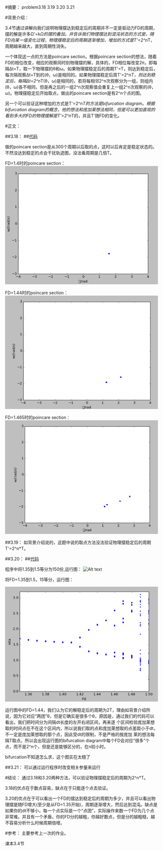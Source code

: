 #摘要：
problem3.18 3.19 3.20 3.21

#背景介绍：

3.4节通过讲解向我们说明物理摆达到稳定后的周期并不一定是驱动力FD的周期，摆的解是许多Ω'=k*Ω的摆的叠加。并告诉我们物理摆达到混沌状态的方式是，随FD向某一值变化过程，物理摆稳定后的周期逐渐增加，增加的方式是T'=2^n*T，周期越来越大，直到周期性消失。

一个体现这一点的方法是poincare section。根据poincare section的想法，随着FD的相位改变，相应的观察同时刻物理摆的解，具体的，FD相位每改变2π，即每隔Δt=T，取一下物理摆的θ和ω。如果物理摆稳定后的周期T'=T，则达到稳定后，每次隔观察Δt=T到的(θ，ω)是相同的。如果物理摆稳定后周T'=2^n*T，则达到稳定后，每隔Δt=2^n*T(θ，ω)是相同的，若将每相邻2^n次观察分为一组，则组内(θ，ω)各不相同，但是再之后的一组2^n次观察值会重复上一组2^n次观察的(θ，ω)。物理摆稳定后开始取点，做出的poincare section是有2^n个点的图。

另一个可以验证这种增加的方式是T'=2^n*T的方法是bifurcation diagram。根据bifurcation diagram的概念，他的想法和庞加莱想法相同，但是可以更加直观的看到多大的FD的物理摆解是T'=2^n*T的，并且T'随FD的变化。

#正文：

##3.18：
##[代码](https://github.com/woshishuishuishuishui/compuational_physics_N2014301020042/blob/master/3.18代码.py)

做的poincare section是从300个周期以后取的点，这时以后肯定是稳定状态的。不然没达到稳定的点会干扰轨迹图，没法看周期是几倍T。

FD=1.4时的poincare section：![Alt text](https://github.com/woshishuishuishuishui/compuational_physics_N2014301020042/blob/master/3.18%20FD%3D1.4.png)

FD=1.44时的poincare section：![Alt text](https://github.com/woshishuishuishuishui/compuational_physics_N2014301020042/blob/master/3.18%20F%3D1.44.png)

FD=1.465时的poincare section：![Alt text](https://github.com/woshishuishuishuishui/compuational_physics_N2014301020042/blob/master/3.18%20FD%3D1.465.png)


##3.19：
如背景介绍说的，这题中说的取点方法没法验证物理摆稳定后的周期T'=2^n*T。

##3.20：
##[代码](https://github.com/woshishuishuishuishui/compuational_physics_N2014301020042/blob/master/3.20代码.py)

程序中将1.35到1.5等分为150份,运行图：
![Alt text](https://github.com/woshishuishuishuishui/compuational_physics_N2014301020042/blob/master/3.20图.png)





将FD=1.35到1.5，15等分，运行图：

![Alt text](https://github.com/woshishuishuishuishui/compuational_physics_N2014301020042/blob/master/3.20%2015等分.png)



运行图中的FD=1.44，我们认为它的解稳定后的周期为2T，理由如背景介绍所说，因为它对应“两团”θ，但是它确实是很多个θ，原因是，通过我们的代码可以看出，我们把时间分为间隔dt长度的左开右闭区间，再来逐
个区间检验庞加莱想取的时间点在不在这个区间内，所以说我们取的点和庞加莱想取的点差距小于dt，不一定是庞加莱想取的那个点，因此受dt的限制，不是严格的按庞加
莱的想法每隔T取点。所以会出现运行图的bifurcation diagram中每个FD会对应“很多”个点，而不是2^n个，但是还是能够区分的，在n较小时。

bifurcation不知道怎么求，这个图实在太糙了



##3.21：
可以通过运行程序时改变相关参量来运行

#结论：
通过3.18和3.20两种方法，可以验证物理摆稳定后的周期为2^n*T。

3.18的优点在于数点容易，缺点在于只能逐个点去验证。

3.20的优点在于可以看出一个FD的摆达到稳定后的周期为多少，并且可以看出物理摆是随FD增大(至少是从FD=1.35开始)，周期逐渐增大，然后达到混沌。缺点是如果你的dt不够小，每一个点实际是一个“点团”，实际操作来数一个FD为几个点非常难。并且有一个矛盾，你的FD分的越粗，你越好数点，但是分的越粗糙，越不容易分析什么时候周期倍增。

#参考：
主要参考上一次的作业。

课本3.4节
